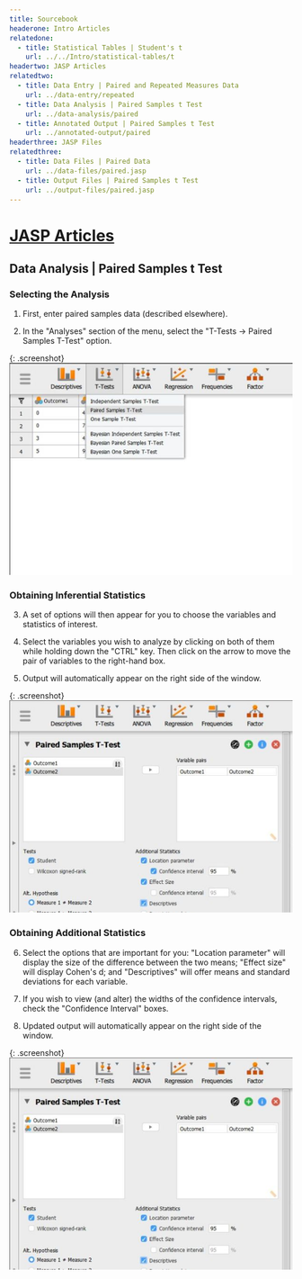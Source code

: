```yaml
---
title: Sourcebook
headerone: Intro Articles
relatedone:
  - title: Statistical Tables | Student's t
    url: ../../Intro/statistical-tables/t
headertwo: JASP Articles
relatedtwo:
  - title: Data Entry | Paired and Repeated Measures Data
    url: ../data-entry/repeated
  - title: Data Analysis | Paired Samples t Test
    url: ../data-analysis/paired
  - title: Annotated Output | Paired Samples t Test
    url: ../annotated-output/paired
headerthree: JASP Files
relatedthree:
  - title: Data Files | Paired Data
    url: ../data-files/paired.jasp
  - title: Output Files | Paired Samples t Test
    url: ../output-files/paired.jasp
---
```


# [JASP Articles](../index.md)

## Data Analysis | Paired Samples t Test

### Selecting the Analysis

1. First, enter paired samples data (described elsewhere).  

2. In the "Analyses" section of the menu, select the "T-Tests → Paired Samples T-Test" option. 

{: .screenshot}
![Screenshot for selecting analysis](paired1.png)

### Obtaining Inferential Statistics

3. A set of options will then appear for you to choose the variables and statistics of interest.

4. Select the variables you wish to analyze by clicking on both of them while holding down the "CTRL" key. Then click on the arrow to move the pair of variables to the right-hand box.

5. Output will automatically appear on the right side of the window. 

{: .screenshot}
![Screenshot for obtaining inferentials](paired2.png)

### Obtaining Additional Statistics

6. Select the options that are important for you: "Location parameter" will display the size of the difference between the two means; "Effect size" will display Cohen's d; and "Descriptives" will offer means and standard deviations for each variable.

7. If you wish to view (and alter) the widths of the confidence intervals, check the "Confidence Interval" boxes. 

8. Updated output will automatically appear on the right side of the window. 

{: .screenshot}
![Screenshot for obtaining additional statistics](paired2.png)
